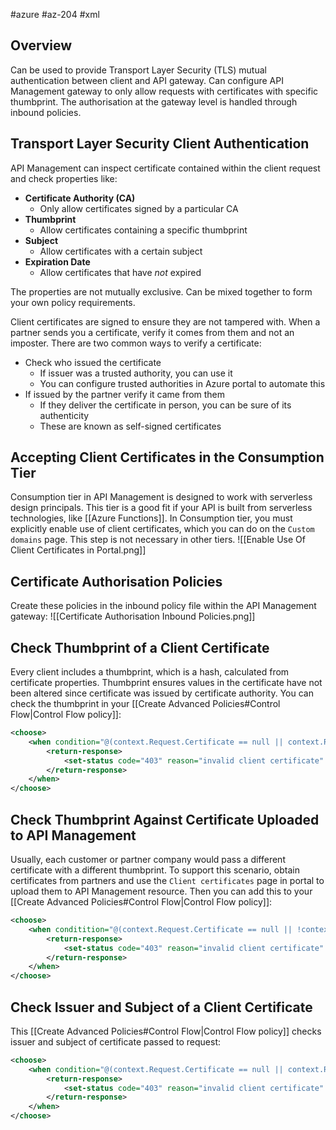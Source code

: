 #azure #az-204 #xml 

## Overview
Can be used to provide Transport Layer Security (TLS) mutual authentication between client and API gateway.
Can configure API Management gateway to only allow requests with certificates with specific thumbprint.
The authorisation at the gateway level is handled through inbound policies.

## Transport Layer Security Client Authentication
API Management can inspect certificate contained within the client request and check properties like:
- __Certificate Authority (CA)__
	- Only allow certificates signed by a particular CA
- __Thumbprint__
	- Allow certificates containing a specific thumbprint
- __Subject__
	- Allow certificates with a certain subject
- __Expiration Date__
	- Allow certificates that have *not* expired

The properties are not mutually exclusive.
Can be mixed together to form your own policy requirements.

Client certificates are signed to ensure they are not tampered with.
When a partner sends you a certificate, verify it comes from them and not an imposter.
There are two common ways to verify a certificate:
- Check who issued the certificate
	- If issuer was a trusted authority, you can use it
	- You can configure trusted authorities in Azure portal to automate this
- If issued by the partner verify it came from them
	- If they deliver the certificate in person, you can be sure of its authenticity
	- These are known as self-signed certificates

## Accepting Client Certificates in the Consumption Tier
Consumption tier in API Management is designed to work with serverless design principals.
This tier is a good fit if your API is built from serverless technologies, like [[Azure Functions]].
In Consumption tier, you must explicitly enable use of client certificates, which you can do on the `Custom domains` page.
This step is not necessary in other tiers.
![[Enable Use Of Client Certificates in Portal.png]]

## Certificate Authorisation Policies
Create these policies in the inbound policy file within the API Management gateway:
![[Certificate Authorisation Inbound Policies.png]]

## Check Thumbprint of a Client Certificate
Every client includes a thumbprint, which is a hash, calculated from certificate properties.
Thumbprint ensures values in the certificate have not been altered since certificate was issued by certificate authority.
You can check the thumbprint in your [[Create Advanced Policies#Control Flow|Control Flow policy]]:
```xml
<choose>
	<when condition="@(context.Request.Certificate == null || context.Request.Certificate.Thumbprint != <desired-thumbprint>)">
		<return-response>
			<set-status code="403" reason="invalid client certificate" />
		</return-response>
	</when>
</choose>
```

## Check Thumbprint Against Certificate Uploaded to API Management
Usually, each customer or partner company would pass a different certificate with a different thumbprint.
To support this scenario, obtain certificates from partners and use the `Client certificates` page in portal to upload them to API Management resource.
Then you can add this to your [[Create Advanced Policies#Control Flow|Control Flow policy]]:
```xml
<choose>
	<when conditition="@(context.Request.Certificate == null || !context.Request.Certicate.Verify() || !context.Deployment.Certificates.Any(c => c.Value.Thumbprint == context.Request.Certificate.Thumbprint))">
		<return-response>
			<set-status code="403" reason="invalid client certificate" />
		</return-response>
	</when>
</choose>
```

## Check Issuer and Subject of a Client Certificate
This [[Create Advanced Policies#Control Flow|Control Flow policy]] checks issuer and subject of certificate passed to request:
```xml
<choose>
	<when condition="@(context.Request.Certificate == null || context.Request.Certificate.Issuer != trusted issuer || context.Request.Certificate.SubjectName.Name != expected name)">
		<return-response>
			<set-status code="403" reason="invalid client certificate" />
		</return-response>
	</when>
</choose>
```